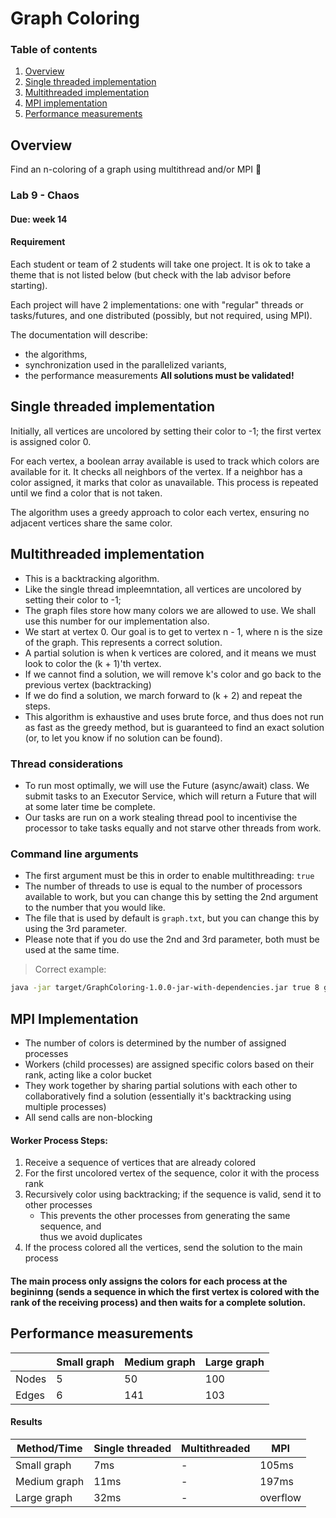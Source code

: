 # Graph Coloring
### Table of contents
1. [Overview](#overview)
2. [Single threaded implementation](#single-threaded-implementation)
3. [Multithreaded implementation](#multithreaded-implementation)
4. [MPI implementation](#mpi-implementation)
5. [Performance measurements](#performance-measurements)

## Overview
Find an n-coloring of a graph using multithread and/or MPI 🤨

### Lab 9 - Chaos
#### Due: week 14
#### Requirement
Each student or team of 2 students will take one project. It is ok to take a theme that is not listed below (but check with the lab advisor before starting).

Each project will have 2 implementations: one with "regular" threads or tasks/futures, and one distributed (possibly, but not required, using MPI).

The documentation will describe:
- the algorithms,
- synchronization used in the parallelized variants,
- the performance measurements
**All solutions must be validated!**



## Single threaded implementation
Initially, all vertices are uncolored by setting their color to -1; the first 
vertex is assigned color 0.

For each vertex, a boolean array available is used to track which colors are 
available for it. It checks all neighbors of the vertex. If a neighbor has a 
color assigned, it marks that color as unavailable. This process is repeated 
until we find a color that is not taken.

The algorithm uses a greedy approach to color each vertex, ensuring no adjacent 
vertices share the same color.


## Multithreaded implementation
- This is a backtracking algorithm.
- Like the single thread impleemntation, all vertices are uncolored by setting 
  their color to -1;
- The graph files store how many colors we are allowed to use. We shall use this
  number for our implementation also.
- We start at vertex 0. Our goal is to get to vertex n - 1, where n is the size
  of the graph. This represents a correct solution.
- A partial solution is when k vertices are colored, and it means we must look
  to color the (k + 1)'th vertex.
- If we cannot find a solution, we will remove k's color and go back to the
  previous vertex (backtracking)
- If we do find a solution, we march forward to (k + 2) and repeat the steps.
- This algorithm is exhaustive and uses brute force, and thus does not run as
  fast as the greedy method, but is guaranteed to find an exact solution (or,
  to let you know if no solution can be found).

### Thread considerations
- To run most optimally, we will use the Future (async/await) class. We submit
  tasks to an Executor Service, which will return a Future that will at some
  later time be complete.
- Our tasks are run on a work stealing thread pool to incentivise the processor
  to take tasks equally and not starve other threads from work.

### Command line arguments
- The first argument must be this in order to enable multithreading: `true`
- The number of threads to use is equal to the number of processors available
  to work, but you can change this by setting the 2nd argument to the number
  that you would like.
- The file that is used by default is `graph.txt`, but you can change this by
  using the 3rd parameter.
- Please note that if you do use the 2nd and 3rd parameter, both must be used
  at the same time.

> Correct example:
```sh
java -jar target/GraphColoring-1.0.0-jar-with-dependencies.jar true 8 graph.txt
```


## MPI Implementation
- The number of colors is determined by the number of assigned processes
- Workers (child processes) are assigned specific colors based on their rank, 
  acting like a color bucket
- They work together by sharing partial solutions with each other to 
  collaboratively find a solution (essentially it's backtracking using multiple 
  processes)
- All send calls are non-blocking

#### Worker Process Steps:
1. Receive a sequence of vertices that are already colored
2. For the first uncolored vertex of the sequence, color it with the process rank
3. Recursively color using backtracking; if the sequence is valid, send it to 
   other processes
    - This prevents the other processes from generating the same sequence, and  
      thus we avoid duplicates
4. If the process colored all the vertices, send the solution to the main process

#### The main process only assigns the colors for each process at the begininng (sends a sequence in which the first vertex is colored with the rank of the receiving process) and then waits for a complete solution.


## Performance measurements
|       | Small graph | Medium graph | Large graph |
|-------|-------------|--------------|-------------|
| Nodes | 5           | 50           | 100        |
| Edges | 6           | 141          | 103         |

#### Results
| Method/Time  | Single threaded | Multithreaded | MPI      |
|--------------|-----------------|---------------|----------|
| Small graph  | 7ms             | -             | 105ms    |
| Medium graph | 11ms            | -             | 197ms    |
| Large graph  | 32ms            | -             | overflow |
